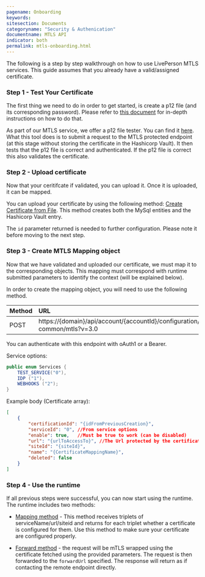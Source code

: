 ```yaml
---
pagename: Onboarding
keywords:
sitesection: Documents
categoryname: "Security & Authenication"
documentname: MTLS API
indicator: both
permalink: mtls-onboarding.html
---
```


The following is a step by step walkthrough on how to use LivePerson MTLS services. This guide assumes that you already have a valid/assigned certificate.

### Step 1 - Test Your Certificate

The first thing we need to do in order to get started, is create a p12 file (and its corresponding password). Please refer to [this document](mtls-creating-a-p12-file.html) for in-depth instructions on how to do that.

As part of our MTLS service, we offer a p12 file tester. You can find it [here](mtls-methods-p12-key-tester.html). What this tool does is to submit a request to the MTLS protected endpoint (at this stage without storing the certificate in the Hashicorp Vault). It then tests that the p12 file is correct and authenticated. If the p12 file is correct this also validates the certificate.

### Step 2 - Upload certificate

Now that your ceritifcate if validated, you can upload it. Once it is uploaded, it can be mapped.

You can upload your certificate by using the following method: [Create Certificate from File](mtls-methods-create-certificate-from-file.html). This method creates both the MySql entities and the Hashicorp Vault entry.

The `id` parameter returned is needed to further configuration. Please note it before moving to the next step.

### Step 3 - Create MTLS Mapping object

Now that we have validated and uploaded our certificate, we must map it to the corresponding objects. This mapping must correspond with runtime submitted parameters to identify the context (will be explained below).

In order to create the mapping object, you will need to use the following method.

|Method|      URL|  
|:--------  |:---  |
|POST|  https://{domain}/api/account/{accountId}/configuration/ac-common/mtls?v=3.0 |

You can authenticate with this endpoint with oAuth1 or a Bearer.

Service options:

```java
public enum Services {
    TEST_SERVICE("0"),
    IDP ("1"),
    WEBHOOKS ("2");
}
```

Example body (Certificate array):

```json
[
    {
        "certificationId": "{idFromPreviousCreation}",
        "serviceId": "0", //From service options
        "enable": true,   //Must be true to work (can be disabled)
        "url": "{urlToAccessTo}", //The Url protected by the certificate (as will be submitted by runtime, it must match
        "siteId": "{siteId}",
        "name": "{CertificateMappingName}",
        "deleted": false
    }
]

```

### Step 4 - Use the runtime

If all previous steps were successful, you can now start using the runtime. The runtime includes two methods:

* [Mapping method](mtls-methods-check-mapping-configuration.html) - This method receives triplets of serviceName/url/siteid and returns for each triplet whether a certificate is configured for them. Use this method to make sure your certificate are configured properly.

* [Forward method](mtls-methods-forward-get-request.html) - the request will be mTLS wrapped using the certificate fetched using the provided parameters. The request is then forwarded to the `forwardUrl` specified. The response will return as if contacting the remote endpoint directly.
